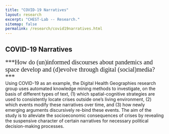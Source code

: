 ```yaml
---
title: "COVID-19 Narratives"
layout: research
excerpt: "CHEST-Lab -- Research."
sitemap: false
permalink: /research/covid19narratives.html
---
```


## COVID-19 Narratives
<span style="font-family:Times; font-size:20px; line-height: normal;">
***How do (un)informed discourses about pandemics and space develop and (d)evolve through digital (social)media?***<br>
</span>
Using COVID-19 as an example, the Digital Health Geographies research group uses automated knowledge mining methods to investigate, on the basis of different types of text, (1) which spatial-cognitive strategies are used to consistently locate crises outside one’s living environment, (2) which events modify these narratives over time, and (3) how newly emerging arguments discursively re-bind these events. The aim of the study is to alleviate the socioeconomic consequences of crises by revealing the suspensive character of certain narratives for necessary political decision-making processes.
